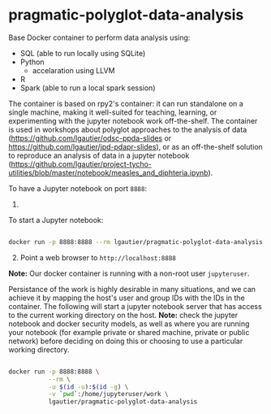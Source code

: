 # pragmatic-polyglot-data-analysis

Base Docker container to perform data analysis using:
- SQL (able to run locally using SQLite)
- Python
  * accelaration using LLVM
- R
- Spark (able to run a local spark session)

The container is based on rpy2's container: it can run standalone on a single machine, making it well-suited for teaching, learning, or experimenting with the jupyter notebook work off-the-shelf. The container is used in workshops about
polyglot approaches to the analysis of data (https://github.com/lgautier/odsc-ppda-slides or https://github.com/lgautier/jpd-pdapr-slides), or as an off-the-shelf solution to reproduce an analysis of data in
a jupyter notebook (https://github.com/lgautier/project-tycho-utilities/blob/master/notebook/measles_and_diphteria.ipynb).

To have a Jupyter notebook on port `8888`:

1. 
To start a Jupyter notebook:

```bash

docker run -p 8888:8888 --rm lgautier/pragmatic-polyglot-data-analysis

```

2. Point a web browser to `http://localhost:8888`

**Note:** Our docker container is running with a non-root user `jupyteruser`.


Persistance of the work is highly desirable in many situations, and we can achieve it by mapping the host's user and group IDs with the IDs in the container. The following
will start a jupyter notebook server that has access to the current working directory on the host. **Note:** check the jupyter notebook and docker security models,
as well as where you are running your notebook (for example private or shared machine, private or public network) before deciding on doing this or choosing to use a particular
working directory.

```bash

docker run -p 8888:8888 \
           --rm \
           -u $(id -u):$(id -g) \
           -v `pwd`:/home/jupyteruser/work \
           lgautier/pragmatic-polyglot-data-analysis

```
